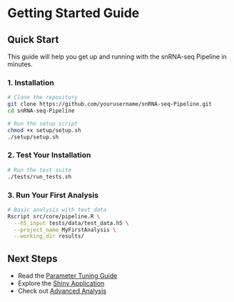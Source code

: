 # Getting Started Guide

## Quick Start

This guide will help you get up and running with the snRNA-seq Pipeline in minutes.

### 1. Installation

```bash
# Clone the repository
git clone https://github.com/yourusername/snRNA-seq-Pipeline.git
cd snRNA-seq-Pipeline

# Run the setup script
chmod +x setup/setup.sh
./setup/setup.sh
```

### 2. Test Your Installation

```bash
# Run the test suite
./tests/run_tests.sh
```

### 3. Run Your First Analysis

```bash
# Basic analysis with test data
Rscript src/core/pipeline.R \
  --h5_input tests/data/test_data.h5 \
  --project_name MyFirstAnalysis \
  --working_dir results/
```

## Next Steps

- Read the [Parameter Tuning Guide](parameter_tuning.md)
- Explore the [Shiny Application](shiny_app.md)
- Check out [Advanced Analysis](advanced_analysis.md)
